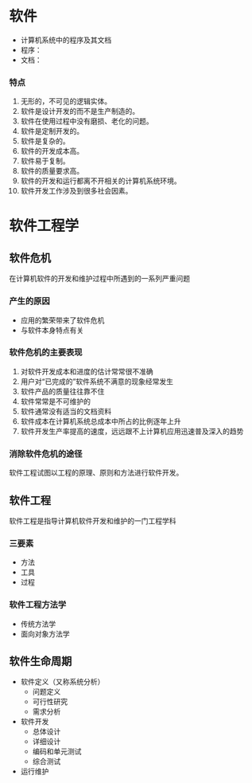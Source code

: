 # 软件

- 计算机系统中的程序及其文档
- 程序：
- 文档：

### 特点
1. 无形的，不可见的逻辑实体。
2. 软件是设计开发的而不是生产制造的。
3. 软件在使用过程中没有磨损、老化的问题。
4. 软件是定制开发的。
5. 软件是复杂的。
6. 软件的开发成本高。
7. 软件易于复制。
8. 软件的质量要求高。
9. 软件的开发和运行都离不开相关的计算机系统环境。
10. 软件开发工作涉及到很多社会因素。

# 软件工程学

## 软件危机
在计算机软件的开发和维护过程中所遇到的一系列严重问题

### 产生的原因
- 应用的繁荣带来了软件危机
- 与软件本身特点有关

### 软件危机的主要表现
1. 对软件开发成本和进度的估计常常很不准确
2. 用户对“已完成的”软件系统不满意的现象经常发生
3. 软件产品的质量往往靠不住
4. 软件常常是不可维护的
5. 软件通常没有适当的文档资料
6. 软件成本在计算机系统总成本中所占的比例逐年上升
7. 软件开发生产率提高的速度，远远跟不上计算机应用迅速普及深入的趋势

### 消除软件危机的途径
软件工程试图以工程的原理、原则和方法进行软件开发。

## 软件工程
软件工程是指导计算机软件开发和维护的一门工程学科

### 三要素
- 方法
- 工具
- 过程

### 软件工程方法学
- 传统方法学
- 面向对象方法学

## 软件生命周期

- 软件定义（又称系统分析）
  - 问题定义
  - 可行性研究
  - 需求分析
- 软件开发
  - 总体设计
  - 详细设计
  - 编码和单元测试
  - 综合测试
- 运行维护
